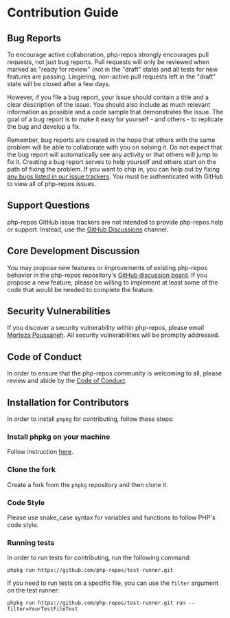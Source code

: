 # Contribution Guide

## Bug Reports

To encourage active collaboration, php-repos strongly encourages pull requests, not just bug reports. 
Pull requests will only be reviewed when marked as "ready for review" (not in the "draft" state) and all tests for new features are passing. 
Lingering, non-active pull requests left in the "draft" state will be closed after a few days.

However, if you file a bug report, your issue should contain a title and a clear description of the issue. 
You should also include as much relevant information as possible and a code sample that demonstrates the issue. 
The goal of a bug report is to make it easy for yourself - and others - to replicate the bug and develop a fix.

Remember, bug reports are created in the hope that others with the same problem will be able to collaborate with you on solving it. 
Do not expect that the bug report will automatically see any activity or that others will jump to fix it. 
Creating a bug report serves to help yourself and others start on the path of fixing the problem. 
If you want to chip in, you can help out by fixing [any bugs listed in our issue trackers](https://github.com/php-repos/phpkg/labels/bug). 
You must be authenticated with GitHub to view all of php-repos issues.

## Support Questions

php-repos GitHub issue trackers are not intended to provide php-repos help or support. Instead, use the [GitHub Discussions](https://github.com/php-repos/phpkg/discussions) channel.

## Core Development Discussion

You may propose new features or improvements of existing php-repos behavior in the php-repos repository's [GitHub discussion board](https://github.com/php-repos/phpkg/discussions). 
If you propose a new feature, please be willing to implement at least some of the code that would be needed to complete the feature.

## Security Vulnerabilities

If you discover a security vulnerability within php-repos, please email [Morteza Poussaneh](mailto:morteza@protonmail.com?subject=[GitHub]%20Security%20Vulnerabilities%20Report). 
All security vulnerabilities will be promptly addressed.

## Code of Conduct

In order to ensure that the php-repos community is welcoming to all, please review and abide by the [Code of Conduct](https://github.com/php-repos/phpkg/blob/master/.github/CODE_OF_CONDUCT.md).

## Installation for Contributors

In order to install `phpkg` for contributing, follow these steps:

### Install phpkg on your machine

Follow instruction [here](https://phpkg.com/documentations/installation).

### Clone the fork

Create a fork from the `phpkg` repository and then clone it.

### Code Style

Please use snake_case syntax for variables and functions to follow PHP's code style.

### Running tests

In order to run tests for contributing, run the following command:

```shell
phpkg run https://github.com/php-repos/test-runner.git
```

If you need to run tests on a specific file, you can use the `filter` argument on the test runner:

```shell
phpkg run https://github.com/php-repos/test-runner.git run --filter=YourTestFileTest
```
